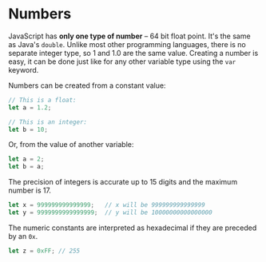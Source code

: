 # Numbers

JavaScript has **only one type of number** – 64 bit float point. It's the same as Java's `double`. Unlike most other programming languages, there is no separate integer type, so 1 and 1.0 are the same value. Creating a number is easy, it can be done just like for any other variable type using the `var` keyword.

Numbers can be created from a constant value:

```javascript
// This is a float:
let a = 1.2;

// This is an integer:
let b = 10;
```

Or, from the value of another variable:

```javascript
let a = 2;
let b = a;
```

The precision of integers is accurate up to 15 digits and the maximum number is 17.

```javascript
let x = 999999999999999;   // x will be 999999999999999
let y = 9999999999999999;  // y will be 10000000000000000
```

The numeric constants are interpreted as hexadecimal if they are preceded by an `0x`.

```javascript
let z = 0xFF; // 255
```
